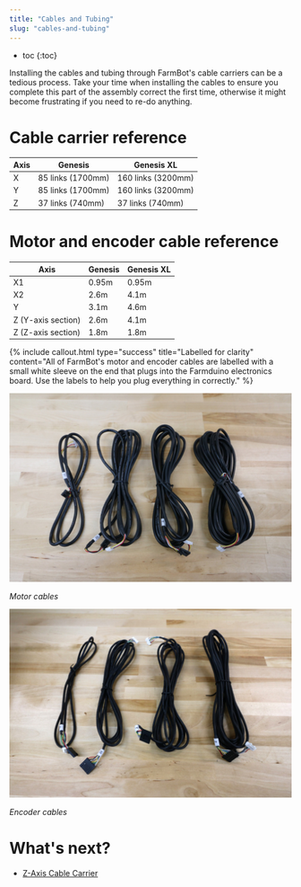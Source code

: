 ```yaml
---
title: "Cables and Tubing"
slug: "cables-and-tubing"
---
```


* toc
{:toc}

Installing the cables and tubing through FarmBot's cable carriers can be a tedious process. Take your time when installing the cables to ensure you complete this part of the assembly correct the first time, otherwise it might become frustrating if you need to re-do anything.

# Cable carrier reference

|Axis                          |Genesis                       |Genesis XL                    |
|------------------------------|------------------------------|------------------------------|
|X                             |85 links (1700mm)             |160 links (3200mm)
|Y                             |85 links (1700mm)             |160 links (3200mm)
|Z                             |37 links (740mm)              |37 links (740mm)

# Motor and encoder cable reference

|Axis                          |Genesis                       |Genesis XL                    |
|------------------------------|------------------------------|------------------------------|
|X1                            |0.95m                         |0.95m
|X2                            |2.6m                          |4.1m
|Y                             |3.1m                          |4.6m
|Z (Y-axis section)            |2.6m                          |4.1m
|Z (Z-axis section)            |1.8m                          |1.8m

{%
include callout.html
type="success"
title="Labelled for clarity"
content="All of FarmBot's motor and encoder cables are labelled with a small white sleeve on the end that plugs into the Farmduino electronics board. Use the labels to help you plug everything in correctly."
%}

![v1.3-motor-cables](_images/v1.3-motor-cables.jpg)

_Motor cables_

![v1.3-encoder-cables](_images/v1.3-encoder-cables.jpg)

_Encoder cables_

# What's next?

 * [Z-Axis Cable Carrier](cables-and-tubing/z-axis-cable-carrier.md)
